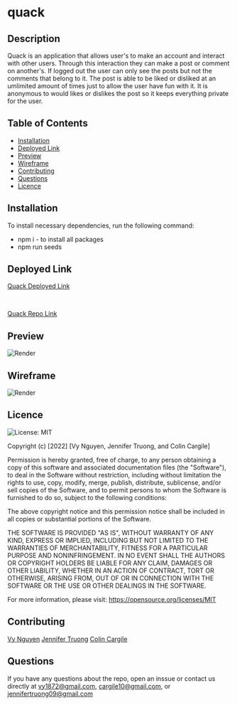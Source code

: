 # quack 
## Description
Quack is an application that allows user's to make an account and interact with other users.  Through this interaction they can make a post or comment on another's.  If logged out the user can only see the posts but not the comments that belong to it.  The post is able to be liked or disliked at an umlimited amount of times just to allow the user have fun with it.  It is anonymous to would likes or dislikes the post so it keeps everything private for the user.

## Table of Contents
* [Installation](#Installation)
* [Deployed Link](#Deployed)
* [Preview](#Preview)
* [Wireframe](#Wireframe)
* [Contributing](#Contribution)
* [Questions](#Questions)
* [Licence](#Licence)

## Installation
To install necessary dependencies, run the following command:
- npm i - to install all packages
- npm run seeds

## Deployed Link
[Quack Deployed Link](https://quack-social-media-app.herokuapp.com)

</br>

[Quack Repo Link](https://github.com/jentruong09/quack)

## Preview
![Render](./public/images/deployed.png)

## Wireframe
![Render](./public/images/wireframe.png)

## Licence
![License: MIT](https://img.shields.io/badge/License-MIT-yellow.svg)

Copyright (c) [2022] [Vy Nguyen, Jennifer Truong, and Colin Cargile]

Permission is hereby granted, free of charge, to any person obtaining a copy of this software and associated documentation files (the "Software"), to deal in the Software without restriction, including without limitation the rights to use, copy, modify, merge, publish, distribute, sublicense, and/or sell copies of the Software, and to permit persons to whom the Software is furnished to do so, subject to the following conditions:

The above copyright notice and this permission notice shall be included in all copies or substantial portions of the Software.

THE SOFTWARE IS PROVIDED "AS IS", WITHOUT WARRANTY OF ANY KIND, EXPRESS OR IMPLIED, INCLUDING BUT NOT LIMITED TO THE WARRANTIES OF MERCHANTABILITY, FITNESS FOR A PARTICULAR PURPOSE AND NONINFRINGEMENT. IN NO EVENT SHALL THE AUTHORS OR COPYRIGHT HOLDERS BE LIABLE FOR ANY CLAIM, DAMAGES OR OTHER LIABILITY, WHETHER IN AN ACTION OF CONTRACT, TORT OR OTHERWISE, ARISING FROM, OUT OF OR IN CONNECTION WITH THE SOFTWARE OR THE USE OR OTHER DEALINGS IN THE SOFTWARE.

For more information, please visit: https://opensource.org/licenses/MIT

## Contributing
[Vy Nguyen](https://github.com/Vy187)
[Jennifer Truong](https://github.com/jentruong09)
[Colin Cargile](https://github.com/jentruong09)

## Questions
If you have any questions about the repo, open an inssue or contact us directly at vy1872@gmail.com, cargile10@gmail.com, or jennifertruong09@gmail.com